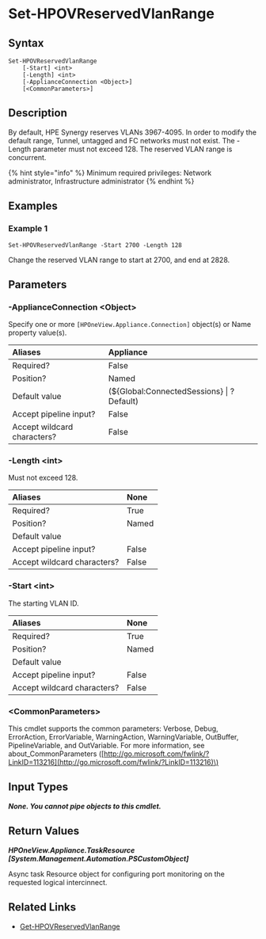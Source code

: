 ﻿---
description: Modify the reserved VLAN range for HPE Synergy.
---

# Set-HPOVReservedVlanRange

## Syntax

```text
Set-HPOVReservedVlanRange
    [-Start] <int>
    [-Length] <int>
    [-ApplianceConnection <Object>]
    [<CommonParameters>]
```

## Description

By default, HPE Synergy reserves VLANs 3967-4095.  In order to modify the default range, Tunnel, untagged and FC networks must not exist.  The -Length parameter must not exceed 128.  The reserved VLAN range is concurrent.

{% hint style="info" %}
Minimum required privileges:  Network administrator, Infrastructure administrator
{% endhint %}

## Examples

###  Example 1 

```text
Set-HPOVReservedVlanRange -Start 2700 -Length 128

```

Change the reserved VLAN range to start at 2700, and end at 2828.

## Parameters

### -ApplianceConnection &lt;Object&gt;

Specify one or more `[HPOneView.Appliance.Connection]` object(s) or Name property value(s).

| Aliases | Appliance |
| :--- | :--- |
| Required? | False |
| Position? | Named |
| Default value | (${Global:ConnectedSessions} &vert; ? Default) |
| Accept pipeline input? | False |
| Accept wildcard characters? | False |

### -Length &lt;int&gt;

Must not exceed 128.

| Aliases | None |
| :--- | :--- |
| Required? | True |
| Position? | Named |
| Default value |  |
| Accept pipeline input? | False |
| Accept wildcard characters? | False |

### -Start &lt;int&gt;

The starting VLAN ID.

| Aliases | None |
| :--- | :--- |
| Required? | True |
| Position? | Named |
| Default value |  |
| Accept pipeline input? | False |
| Accept wildcard characters? | False |

### &lt;CommonParameters&gt;

This cmdlet supports the common parameters: Verbose, Debug, ErrorAction, ErrorVariable, WarningAction, WarningVariable, OutBuffer, PipelineVariable, and OutVariable. For more information, see about\_CommonParameters \([http://go.microsoft.com/fwlink/?LinkID=113216](http://go.microsoft.com/fwlink/?LinkID=113216)\)

## Input Types

_**None.  You cannot pipe objects to this cmdlet.**_

## Return Values

_**HPOneView.Appliance.TaskResource [System.Management.Automation.PSCustomObject]**_

Async task Resource object for configuring port monitoring on the requested logical intercinnect.

## Related Links

* [Get-HPOVReservedVlanRange](../networking/get-hpovreservedvlanrange.md)
